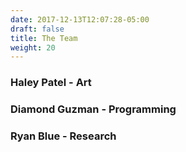 ```yaml
---
date: 2017-12-13T12:07:28-05:00
draft: false
title: The Team
weight: 20
---
```


### Haley Patel - Art
### Diamond Guzman - Programming
### Ryan Blue - Research
